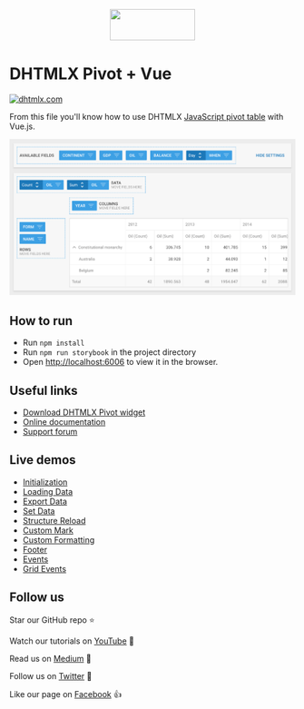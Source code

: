<p align="center">
	<a href="https://dhtmlx.github.io/vue-pivot-demo/?path=/story/pivot--initialization">
		<img src="https://dhtmlx.github.io/vue-suite-demo/logo.svg" width="150" height="55">
	</a>
</p>

# DHTMLX Pivot + Vue

[![dhtmlx.com](https://img.shields.io/badge/made%20by-DHTMLX-blue)](https://dhtmlx.com/)

From this file you'll know how to use DHTMLX [JavaScript pivot table](https://dhtmlx.com/docs/products/dhtmlxPivot/) with Vue.js. 

[![dhx-pivot](https://raw.githubusercontent.com/plazarev/media/master/dhx-pivot.png)](https://dhtmlx.github.io/vue-pivot-demo/?path=/story/pivot--initialization)

## How to run
- Run `npm install`
- Run `npm run storybook` in the project directory
- Open [http://localhost:6006](http://localhost:6006) to view it in the browser.

## Useful links

- [Download DHTMLX Pivot widget](https://dhtmlx.com/docs/products/dhtmlxPivot/download.shtml)
- [Online  documentation](https://docs.dhtmlx.com/pivot/index.html)
- [Support forum](https://forum.dhtmlx.com/c/widgets/pivot)

## Live demos

- [Initialization](https://dhtmlx.github.io/vue-pivot-demo/?path=/story/pivot--initialization)
- [Loading Data](https://dhtmlx.github.io/vue-pivot-demo/?path=/story/pivot--loading-data)
- [Export Data](https://dhtmlx.github.io/vue-pivot-demo/?path=/story/pivot--export-data)
- [Set Data](https://dhtmlx.github.io/vue-pivot-demo/?path=/story/pivot--set-data)
- [Structure Reload](https://dhtmlx.github.io/vue-pivot-demo/?path=/story/pivot--structure-reload)
- [Custom Mark](https://dhtmlx.github.io/vue-pivot-demo/?path=/story/pivot--custom-mark)
- [Custom Formatting](https://dhtmlx.github.io/vue-pivot-demo/?path=/story/pivot--custom-formatting)
- [Footer](https://dhtmlx.github.io/vue-pivot-demo/?path=/story/pivot--footer)
- [Events](https://dhtmlx.github.io/vue-pivot-demo/?path=/story/pivot--events)
- [Grid Events](https://dhtmlx.github.io/vue-pivot-demo/?path=/story/pivot--grid-events)


## Follow us

Star our GitHub repo :star:

Watch our tutorials on [YouTube](https://www.youtube.com/user/dhtmlx/videos) :eyes:

Read us on [Medium](https://medium.com/@dhtmlx) :newspaper:

Follow us on [Twitter](https://twitter.com/dhtmlx) :feet:

Like our page on [Facebook](https://www.facebook.com/dhtmlx/) :thumbsup:
